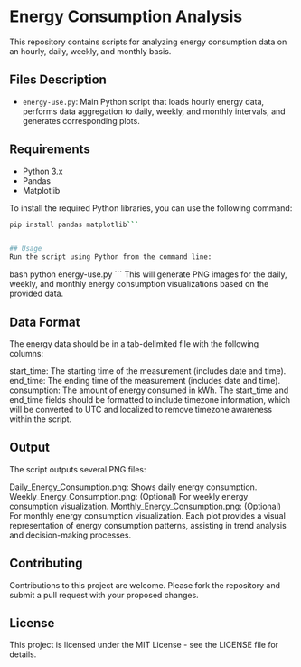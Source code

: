 # Energy Consumption Analysis

This repository contains scripts for analyzing energy consumption data on an hourly, daily, weekly, and monthly basis.

## Files Description

- `energy-use.py`: Main Python script that loads hourly energy data, performs data aggregation to daily, weekly, and monthly intervals, and generates corresponding plots.

## Requirements

- Python 3.x
- Pandas
- Matplotlib

To install the required Python libraries, you can use the following command:

```bash
pip install pandas matplotlib```


## Usage
Run the script using Python from the command line:

```
bash
python energy-use.py ```
This will generate PNG images for the daily, weekly, and monthly energy consumption visualizations based on the provided data.

## Data Format
The energy data should be in a tab-delimited file with the following columns:

start_time: The starting time of the measurement (includes date and time).
end_time: The ending time of the measurement (includes date and time).
consumption: The amount of energy consumed in kWh.
The start_time and end_time fields should be formatted to include timezone information, which will be converted to UTC and localized to remove timezone awareness within the script.

## Output
The script outputs several PNG files:

Daily_Energy_Consumption.png: Shows daily energy consumption.
Weekly_Energy_Consumption.png: (Optional) For weekly energy consumption visualization.
Monthly_Energy_Consumption.png: (Optional) For monthly energy consumption visualization.
Each plot provides a visual representation of energy consumption patterns, assisting in trend analysis and decision-making processes.

## Contributing
Contributions to this project are welcome. Please fork the repository and submit a pull request with your proposed changes.

## License
This project is licensed under the MIT License - see the LICENSE file for details.

